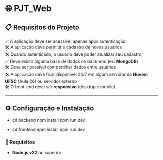 # 🌐 PJT_Web

## 📋 Requisitos do Projeto

✅ A aplicação deve ser acessível apenas após autenticação  
🛠️ A aplicação deve permitir o cadastro de novos usuários  
🛠️ Quando autenticado, o usuário deve poder atualizar seu cadastro  
✅ Deve existir alguma base de dados no back-end (ex: **MongoDB**)  
🛠️ Deve ser possível compartilhar dados entre usuários  
🛠️ A aplicação deve ficar disponível 24/7 em algum servidor da **Nuvem UFSC** (Aula 06) ou servidor externo  
🛠️ O front-end deve ser **responsivo** (desktop e mobile)

---

## ⚙️ Configuração e Instalação
- cd backend
  npm install 
  npm run dev

- cd frontend
  npm install
  npm run dev

### 🔧 Requisitos
- **Node.js v22** ou superior
